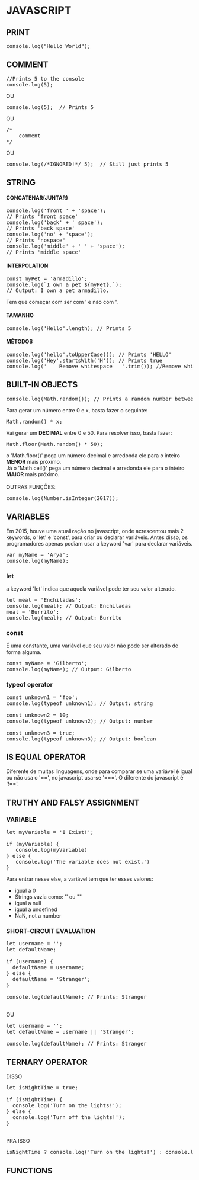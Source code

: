 # JAVASCRIPT
## PRINT
<pre>
console.log("Hello World");
</pre>

## COMMENT
<pre>
//Prints 5 to the console
console.log(5);
</pre>
OU
<pre>
console.log(5);  // Prints 5 
</pre>
OU
<pre>
/*
    comment
*/
</pre>
OU
<pre>
console.log(/*IGNORED!*/ 5);  // Still just prints 5 
</pre>

## STRING
#### CONCATENAR(JUNTAR)
<pre>
console.log('front ' + 'space'); 
// Prints 'front space'
console.log('back' + ' space'); 
// Prints 'back space'
console.log('no' + 'space'); 
// Prints 'nospace'
console.log('middle' + ' ' + 'space'); 
// Prints 'middle space'
</pre>

#### INTERPOLATION
<pre>
const myPet = 'armadillo';
console.log(`I own a pet ${myPet}.`);
// Output: I own a pet armadillo.
</pre>
Tem que começar com ser com ' e não com ".

#### TAMANHO
<pre>
console.log('Hello'.length); // Prints 5
</pre>

#### MÉTODOS
<pre>
console.log('hello'.toUpperCase()); // Prints 'HELLO'
console.log('Hey'.startsWith('H')); // Prints true
console.log('    Remove whitespace   '.trim()); //Remove white spaces that are useless
</pre>

## BUILT-IN OBJECTS
<pre>
console.log(Math.random()); // Prints a random number between 0 and 1
</pre>

Para gerar um número entre 0 e x, basta fazer o seguinte:
<pre>
Math.random() * x;
</pre>
Vai gerar um <strong>DECIMAL</strong> entre 0 e 50. Para resolver isso, basta fazer:
<pre>
Math.floor(Math.random() * 50);
</pre>
o 'Math.floor()' pega um número decimal e arredonda ele para o inteiro <strong>MENOR</strong> mais próximo.\
Já o 'Math.ceil()' pega um número decimal e arredonda ele para o inteiro <strong>MAIOR</strong> mais próximo.\
\
OUTRAS FUNÇÕES:
<pre>
console.log(Number.isInteger(2017));
</pre>

## VARIABLES
Em 2015, houve uma atualização no javascript, onde acrescentou mais 2 keywords, o 'let' e 'const', para criar ou declarar variáveis. Antes disso,
os programadores apenas podiam usar a keyword 'var' para declarar variáveis.
<pre>
var myName = 'Arya';
console.log(myName);
</pre>

### let
a keyword 'let' indica que aquela variável pode ter seu valor alterado.
<pre>
let meal = 'Enchiladas';
console.log(meal); // Output: Enchiladas
meal = 'Burrito';
console.log(meal); // Output: Burrito
</pre>

### const
É uma constante, uma variável que seu valor não pode ser alterado de forma alguma.
<pre>
const myName = 'Gilberto';
console.log(myName); // Output: Gilberto
</pre>

### typeof operator
<pre>
const unknown1 = 'foo';
console.log(typeof unknown1); // Output: string

const unknown2 = 10;
console.log(typeof unknown2); // Output: number

const unknown3 = true; 
console.log(typeof unknown3); // Output: boolean
</pre>

## IS EQUAL OPERATOR
Diferente de muitas linguagens, onde para comparar se uma variável é igual ou não usa o '==', no javascript usa-se '==='. O diferente do javascript é '!=='.

## TRUTHY AND FALSY ASSIGNMENT
### VARIABLE
<pre>
let myVariable = 'I Exist!';

if (myVariable) {
   console.log(myVariable)
} else {
   console.log('The variable does not exist.')
}
</pre>
Para entrar nesse else, a variável tem que ter esses valores:
- igual a 0
- Strings vazia como: '' ou ""
- igual a null
- igual a undefined
- NaN, not a number

### SHORT-CIRCUIT EVALUATION
<pre>
let username = '';
let defaultName;

if (username) {
  defaultName = username;
} else {
  defaultName = 'Stranger';
}

console.log(defaultName); // Prints: Stranger
</pre>
\
OU
<pre>
let username = '';
let defaultName = username || 'Stranger';

console.log(defaultName); // Prints: Stranger
</pre>

## TERNARY OPERATOR
DISSO
<pre>
let isNightTime = true;

if (isNightTime) {
  console.log('Turn on the lights!');
} else {
  console.log('Turn off the lights!');
}
</pre>
\
PRA ISSO
<pre>
isNightTime ? console.log('Turn on the lights!') : console.log('Turn off the lights!');
</pre>

## FUNCTIONS